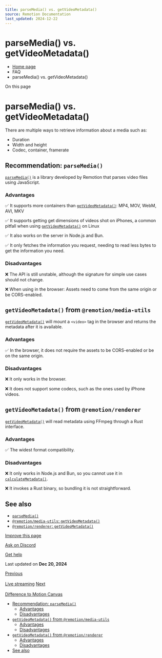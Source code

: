 ```yaml
---
title: parseMedia() vs. getVideoMetadata()
source: Remotion Documentation
last_updated: 2024-12-22
---
```


# parseMedia() vs. getVideoMetadata()

- [Home page](/)
- FAQ
- parseMedia() vs. getVideoMetadata()

On this page

# parseMedia() vs. getVideoMetadata()

There are multiple ways to retrieve information about a media such as:

- Duration
- Width and height
- Codec, container, framerate

## Recommendation: `parseMedia()` [​](\#recommendation-parsemedia "Direct link to recommendation-parsemedia")

[`parseMedia()`](/docs/media-parser/parse-media) is a library developed by Remotion that parses video files using JavaScript.

### Advantages [​](\#advantages "Direct link to Advantages")

✅ It supports more containers than [`getVideoMetadata()`](/docs/get-video-metadata): MP4, MOV, WebM, AVI, MKV

✅ It supports getting get dimensions of videos shot on iPhones, a common pitfall when using [`getVideoMetadata()`](/docs/get-video-metadata) on Linux

✅ It also works on the server in Node.js and Bun.

✅ It only fetches the information you request, needing to read less bytes to get the information you need.

### Disadvantages [​](\#disadvantages "Direct link to Disadvantages")

❌ The API is still unstable, although the signature for simple use cases should not change.

❌ When using in the browser: Assets need to come from the same origin or be CORS-enabled.

## `getVideoMetadata()` from `@remotion/media-utils` [​](\#getvideometadata-from-remotionmedia-utils "Direct link to getvideometadata-from-remotionmedia-utils")

[`getVideoMetadata()`](/docs/get-video-metadata) will mount a `<video>` tag in the browser and returns the metadata after it is available.

### Advantages [​](\#advantages-1 "Direct link to Advantages")

✅ In the browser, it does not require the assets to be CORS-enabled or be on the same origin.

### Disadvantages [​](\#disadvantages-1 "Direct link to Disadvantages")

❌ It only works in the browser.

❌ It does not support some codecs, such as the ones used by iPhone videos.

## `getVideoMetadata()` from `@remotion/renderer` [​](\#getvideometadata-from-remotionrenderer "Direct link to getvideometadata-from-remotionrenderer")

[`getVideoMetadata()`](/docs/renderer/get-video-metadata) will read metadata using FFmpeg through a Rust interface.

### Advantages [​](\#advantages-2 "Direct link to Advantages")

✅ The widest format compatibility.

### Disadvantages [​](\#disadvantages-2 "Direct link to Disadvantages")

❌ It only works in Node.js and Bun, so you cannot use it in [`calculateMetadata()`](/docs/calculate-metadata).

❌ It invokes a Rust binary, so bundling it is not straightforward.

## See also [​](\#see-also "Direct link to See also")

- [`parseMedia()`](/docs/media-parser/parse-media)
- [`@remotion/media-utils`: `getVideoMetadata()`](/docs/get-video-metadata)
- [`@remotion/renderer`: `getVideoMetadata()`](/docs/renderer/get-video-metadata)

[Improve this page](https://github.com/remotion-dev/remotion/edit/main/packages/docs/docs/miscellaneous/parse-media-vs-get-video-metadata.mdx)

[Ask on Discord](https://remotion.dev/discord)

[Get help](/docs/get-help)

Last updated on **Dec 20, 2024**

[Previous\
\
Live streaming](/docs/miscellaneous/live-streaming) [Next\
\
Difference to Motion Canvas](/docs/compare/motion-canvas)

- [Recommendation: `parseMedia()`](#recommendation-parsemedia)
  - [Advantages](#advantages)
  - [Disadvantages](#disadvantages)
- [`getVideoMetadata()` from `@remotion/media-utils`](#getvideometadata-from-remotionmedia-utils)
  - [Advantages](#advantages-1)
  - [Disadvantages](#disadvantages-1)
- [`getVideoMetadata()` from `@remotion/renderer`](#getvideometadata-from-remotionrenderer)
  - [Advantages](#advantages-2)
  - [Disadvantages](#disadvantages-2)
- [See also](#see-also)
